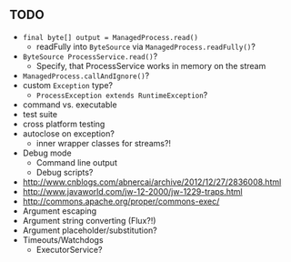 ## TODO
- `final byte[] output = ManagedProcess.read()`
  - readFully into `ByteSource` via `ManagedProcess.readFully()`?
- `ByteSource ProcessService.read()`?
  - Specify, that ProcessService works in memory on the stream
- `ManagedProcess.callAndIgnore()`?
- custom `Exception` type?
  - `ProcessException extends RuntimeException`?
- command vs. executable
- test suite
- cross platform testing
- autoclose on exception?
  - inner wrapper classes for streams?!
- Debug mode
  - Command line output
  - Debug scripts?
- http://www.cnblogs.com/abnercai/archive/2012/12/27/2836008.html
- http://www.javaworld.com/jw-12-2000/jw-1229-traps.html
- http://commons.apache.org/proper/commons-exec/
- Argument escaping
- Argument string converting (Flux?!)
- Argument placeholder/substitution?
- Timeouts/Watchdogs
  - ExecutorService?
